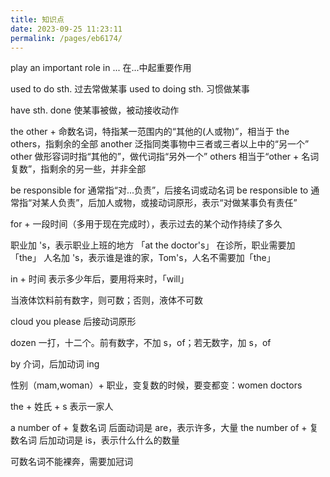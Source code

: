 ```yaml
---
title: 知识点
date: 2023-09-25 11:23:11
permalink: /pages/eb6174/
---
```

play an important role in ... 在...中起重要作用

used to do sth. 过去常做某事
used to doing sth. 习惯做某事

have sth. done 使某事被做，被动接收动作

the other + 命数名词，特指某一范围内的“其他的(人或物)”，相当于 the others，指剩余的全部
another 泛指同类事物中三者或三者以上中的“另一个”
other 做形容词时指“其他的”，做代词指“另外一个”
others 相当于“other + 名词复数”，指剩余的另一些，并非全部

be responsible for 通常指“对...负责”，后接名词或动名词
be responsible to 通常指“对某人负责”，后加人或物，或接动词原形，表示“对做某事负有责任”



for + 一段时间（多用于现在完成时），表示过去的某个动作持续了多久

职业加 's，表示职业上班的地方 「at the doctor's」 在诊所，职业需要加「the」
人名加 's，表示谁是谁的家，Tom's，人名不需要加「the」

in + 时间 表示多少年后，要用将来时，「will」

当液体饮料前有数字，则可数；否则，液体不可数

cloud you please 后接动词原形

dozen 一打，十二个。前有数字，不加 s，of；若无数字，加 s，of

by 介词，后加动词 ing

性别（mam,woman）+ 职业，变复数的时候，要变都变：women doctors

the + 姓氏 + s 表示一家人

a number of + 复数名词 后面动词是 are，表示许多，大量
the number of + 复数名词 后加动词是 is，表示什么什么的数量

可数名词不能裸奔，需要加冠词


